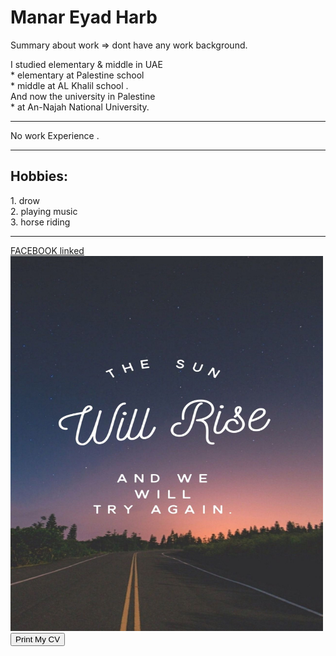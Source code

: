 <!DOCTYPE html>
<html lang=en>

<head>
<title > Manar </title>
<link rel="stylesheet" href ="style.css">
</head>

<body>

<h1  title="11924470" onclick="name()"> 
Manar Eyad Harb
 </h1>
<p class="p1" title="no background " > 
Summary about work => dont have any work background.
<br>
<p class="p1" title="Education" id="p1" >
 I studied elementary & middle in UAE <br>
* elementary at Palestine school<br>
* middle at AL Khalil school .<br>
And now the university in Palestine <br>
* at An-Najah National University.<br>
</p><hr>
<p class ="p2" title = "student " >
No work Experience .<br>
</p></p><hr>
<h2>
Hobbies:
</h2>
<p class="p3"> 
1. drow <br>
2. playing music<br>
3. horse riding<br>
</p><hr>
<a href= " https://www.facebook.com/profile.php?id=100008553314628 ">
FACEBOOK linked 
</a><br>
<img src="never stop.jpg"  width ="500"   height = "600" >
<button type='button' class="B" onclick="myFunction()" >Print My CV</button>
<script>
    function myFunction() 
    {
        window.print();
    }
    function name()
    {
     alert("Welcome, please let me know if you have any questions");
    }

    document.getElementById("p1").onmouseover = function() {mouseOver()};
document.getElementById("p1").onmouseout = function() {mouseOut()};

function mouseOver() {
  document.getElementById("p1").style.color = "red";
}

function mouseOut() {
  document.getElementById("p1").style.color = "black";
}

</script>
</body>
</html>

